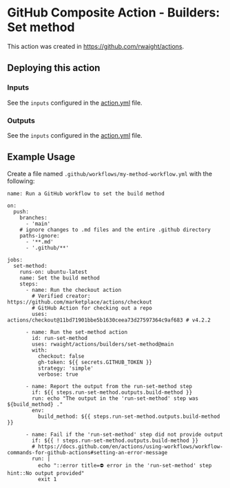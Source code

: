 # GitHub Composite Action - Builders: Set method

This action was created in https://github.com/rwaight/actions.


## Deploying this action

### Inputs

See the `inputs` configured in the [action.yml](action.yml) file.


### Outputs

See the `inputs` configured in the [action.yml](action.yml) file.


## Example Usage

Create a file named `.github/workflows/my-method-workflow.yml` with the following:
```
name: Run a GitHub workflow to set the build method

on:
  push:
    branches:
      - 'main'
    # ignore changes to .md files and the entire .github directory
    paths-ignore:
      - '**.md'
      - '.github/**'

jobs:
  set-method:
    runs-on: ubuntu-latest
    name: Set the build method
    steps:
      - name: Run the checkout action
        # Verified creator: https://github.com/marketplace/actions/checkout
        # GitHub Action for checking out a repo
        uses: actions/checkout@11bd71901bbe5b1630ceea73d27597364c9af683 # v4.2.2

      - name: Run the set-method action
        id: run-set-method
        uses: rwaight/actions/builders/set-method@main
        with:
          checkout: false
          gh-token: ${{ secrets.GITHUB_TOKEN }}
          strategy: 'simple'
          verbose: true

      - name: Report the output from the run-set-method step
        if: ${{ steps.run-set-method.outputs.build-method }}
        run: echo "The output in the 'run-set-method' step was ${build_method} ."
        env:
          build_method: ${{ steps.run-set-method.outputs.build-method }}

      - name: Fail if the 'run-set-method' step did not provide output
        if: ${{ ! steps.run-set-method.outputs.build-method }}
        # https://docs.github.com/en/actions/using-workflows/workflow-commands-for-github-actions#setting-an-error-message
        run: |
          echo "::error title=⛔ error in the 'run-set-method' step hint::No output provided"
          exit 1

```
